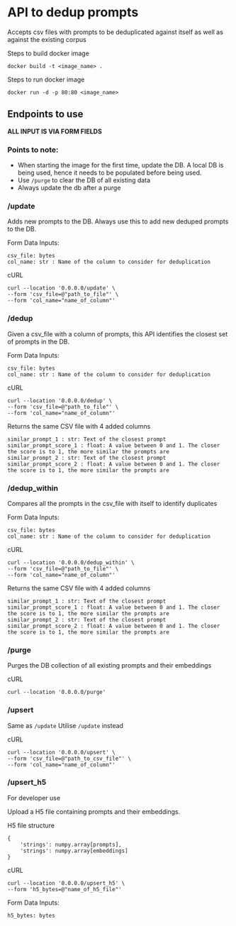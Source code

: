 # API to dedup prompts
Accepts csv files with prompts to be deduplicated against itself as well as against the existing corpus

Steps to build docker image

`docker build -t <image_name> .` 

Steps to run docker image

`docker run -d -p 80:80 <image_name>`

## Endpoints to use

**ALL INPUT IS VIA FORM FIELDS**

### Points to note:
- When starting the image for the first time, update the DB. A local DB is being used, hence it needs to be populated before being used.
- Use `/purge` to clear the DB of all existing data
- Always update the db after a purge

### /update

Adds new prompts to the DB. Always use this to add new deduped prompts to the DB. 

Form Data Inputs:
```
csv_file: bytes 
col_name: str : Name of the column to consider for deduplication
```

cURL
```
curl --location '0.0.0.0/update' \
--form 'csv_file=@"path_to_file"' \
--form 'col_name="name_of_column"'
```

### /dedup
Given a csv_file with a column of prompts, this API identifies the closest set of prompts in the DB.

Form Data Inputs:
```
csv_file: bytes 
col_name: str : Name of the column to consider for deduplication
```

cURL
```
curl --location '0.0.0.0/dedup' \
--form 'csv_file=@"path_to_file"' \
--form 'col_name="name_of_column"'
```

Returns the same CSV file with 4 added columns
```
similar_prompt_1 : str: Text of the closest prompt
similar_prompt_score_1 : float: A value between 0 and 1. The closer the score is to 1, the more similar the prompts are
similar_prompt_2 : str: Text of the closest prompt
similar_prompt_score_2 : float: A value between 0 and 1. The closer the score is to 1, the more similar the prompts are
```

### /dedup_within
Compares all the prompts in the csv_file with itself to identify duplicates

Form Data Inputs:
```
csv_file: bytes 
col_name: str : Name of the column to consider for deduplication
```

cURL
```
curl --location '0.0.0.0/dedup_within' \
--form 'csv_file=@"path_to_file"' \
--form 'col_name="name_of_column"'
```

Returns the same CSV file with 4 added columns
```
similar_prompt_1 : str: Text of the closest prompt
similar_prompt_score_1 : float: A value between 0 and 1. The closer the score is to 1, the more similar the prompts are
similar_prompt_2 : str: Text of the closest prompt
similar_prompt_score_2 : float: A value between 0 and 1. The closer the score is to 1, the more similar the prompts are
```

### /purge 
Purges the DB collection of all existing prompts and their embeddings

cURL
```
curl --location '0.0.0.0/purge'
```

### /upsert
Same as `/update`
Utilise `/update` instead

cURL
```
curl --location '0.0.0.0/upsert' \
--form 'csv_file=@"path_to_csv_file"' \
--form 'col_name="name_of_column"'
```

### /upsert_h5
For developer use

Upload a H5 file containing prompts and their embeddings. 

H5 file structure
```
{
    'strings': numpy.array[prompts],
    'strings': numpy.array[embeddings]
}
```

cURL
```
curl --location '0.0.0.0/upsert_h5' \
--form 'h5_bytes=@"name_of_h5_file"'
```

Form Data Inputs:
```
h5_bytes: bytes 
```

